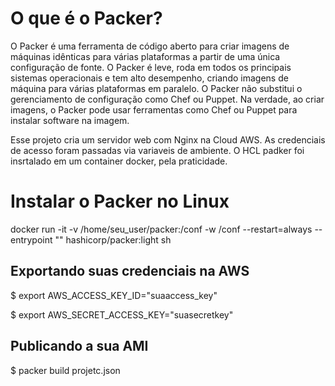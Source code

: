 <h1>O que é o Packer?</h1>

O Packer é uma ferramenta de código aberto para criar imagens de máquinas idênticas para várias plataformas a partir de uma única configuração de fonte. O Packer é leve, roda em todos os principais sistemas operacionais e tem alto desempenho, criando imagens de máquina para várias plataformas em paralelo. O Packer não substitui o gerenciamento de configuração como Chef ou Puppet. Na verdade, ao criar imagens, o Packer pode usar ferramentas como Chef ou Puppet para instalar software na imagem.

Esse projeto cria um servidor web com Nginx na Cloud AWS. As credenciais de acesso foram passadas via variaveis de ambiente. O HCL padker foi insrtalado em um container docker, pela praticidade.

<h1>Instalar o Packer no Linux</h1>

docker run -it -v /home/seu_user/packer:/conf -w /conf --restart=always --entrypoint  "" hashicorp/packer:light sh

<h2>Exportando suas credenciais na AWS</h2>

$ export AWS_ACCESS_KEY_ID="suaaccess_key"<p>
$ export AWS_SECRET_ACCESS_KEY="suasecretkey"

<h2>Publicando a sua AMI</h2>

$ packer build projetc.json 



